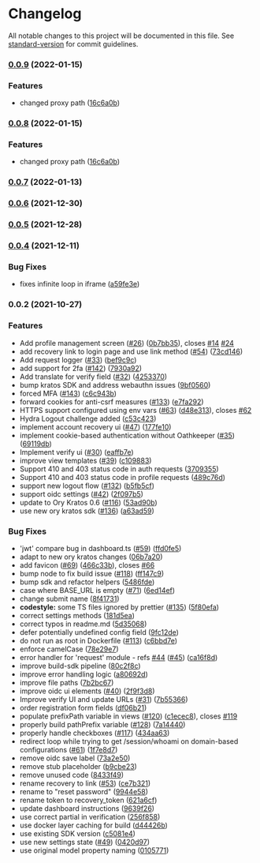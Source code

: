 # Changelog

All notable changes to this project will be documented in this file. See [standard-version](https://github.com/conventional-changelog/standard-version) for commit guidelines.

### [0.0.9](https://github.com/ory/kratos-selfservice-ui-node/compare/v0.0.5...v0.0.9) (2022-01-15)


### Features

* changed proxy path ([16c6a0b](https://github.com/ory/kratos-selfservice-ui-node/commit/16c6a0b046997cf3b2e7812f6f433093e4969588))

### [0.0.8](https://github.com/ory/kratos-selfservice-ui-node/compare/v0.0.5...v0.0.8) (2022-01-15)


### Features

* changed proxy path ([16c6a0b](https://github.com/ory/kratos-selfservice-ui-node/commit/16c6a0b046997cf3b2e7812f6f433093e4969588))

### [0.0.7](https://github.com/ory/kratos-selfservice-ui-node/compare/v0.0.6...v0.0.7) (2022-01-13)

### [0.0.6](https://github.com/ory/kratos-selfservice-ui-node/compare/v0.0.5...v0.0.6) (2021-12-30)

### [0.0.5](https://github.com/ory/kratos-selfservice-ui-node/compare/v0.0.4...v0.0.5) (2021-12-28)

### [0.0.4](https://github.com/ory/kratos-selfservice-ui-node/compare/v0.0.2...v0.0.4) (2021-12-11)


### Bug Fixes

* fixes infinite loop in iframe ([a59fe3e](https://github.com/ory/kratos-selfservice-ui-node/commit/a59fe3ee61e0fa057f355c2dde91ba1a036942e4))

### 0.0.2 (2021-10-27)


### Features

* Add profile management screen ([#26](https://github.com/ory/kratos-selfservice-ui-node/issues/26)) ([0b7bb35](https://github.com/ory/kratos-selfservice-ui-node/commit/0b7bb3513ea85f97c6cdd673400ae3dffecb49fa)), closes [#14](https://github.com/ory/kratos-selfservice-ui-node/issues/14) [#24](https://github.com/ory/kratos-selfservice-ui-node/issues/24)
* add recovery link to login page and use link method ([#54](https://github.com/ory/kratos-selfservice-ui-node/issues/54)) ([73cd146](https://github.com/ory/kratos-selfservice-ui-node/commit/73cd146da1bd757538ddf97ac23fdefaeb019d32))
* Add request logger ([#33](https://github.com/ory/kratos-selfservice-ui-node/issues/33)) ([bef9c9c](https://github.com/ory/kratos-selfservice-ui-node/commit/bef9c9c8824d93b6d39bf1c9759278dd6fa3fcb7))
* add support for 2fa ([#142](https://github.com/ory/kratos-selfservice-ui-node/issues/142)) ([7930a92](https://github.com/ory/kratos-selfservice-ui-node/commit/7930a9268d0d52ba22888be0f55b69dd8ac996ef))
* Add translate for verify field ([#32](https://github.com/ory/kratos-selfservice-ui-node/issues/32)) ([4253370](https://github.com/ory/kratos-selfservice-ui-node/commit/4253370665fc72c8c974ced05cf840744ce8779e))
* bump kratos SDK and address webauthn issues ([9bf0560](https://github.com/ory/kratos-selfservice-ui-node/commit/9bf05601afbe96017565fbdeeba7143bb5632d11))
* forced MFA ([#143](https://github.com/ory/kratos-selfservice-ui-node/issues/143)) ([c6c943b](https://github.com/ory/kratos-selfservice-ui-node/commit/c6c943bc31134de82757f53acb79d4ad4e1efcaf))
* forward cookies for anti-csrf measures ([#133](https://github.com/ory/kratos-selfservice-ui-node/issues/133)) ([e7fa292](https://github.com/ory/kratos-selfservice-ui-node/commit/e7fa292968111e06401fcfc9b1dd0e8e285a4d87))
* HTTPS support configured using env vars ([#63](https://github.com/ory/kratos-selfservice-ui-node/issues/63)) ([d48e313](https://github.com/ory/kratos-selfservice-ui-node/commit/d48e313e12284dd26bc531b1e9d539e3da69dd26)), closes [#62](https://github.com/ory/kratos-selfservice-ui-node/issues/62)
* Hydra Logout challenge added ([c53c423](https://github.com/ory/kratos-selfservice-ui-node/commit/c53c423059934852c315232350ec212856930a72))
* implement account recovery ui ([#47](https://github.com/ory/kratos-selfservice-ui-node/issues/47)) ([177fe10](https://github.com/ory/kratos-selfservice-ui-node/commit/177fe10aa155ad7ac2b34a69626cc109e2703dc0))
* implement cookie-based authentication without Oathkeeper ([#35](https://github.com/ory/kratos-selfservice-ui-node/issues/35)) ([69119db](https://github.com/ory/kratos-selfservice-ui-node/commit/69119dbd4f1cdf3d17afe1edfd66841f0e81b878))
* Implement verify ui ([#30](https://github.com/ory/kratos-selfservice-ui-node/issues/30)) ([eaffb7e](https://github.com/ory/kratos-selfservice-ui-node/commit/eaffb7e5e157c7dc40ea63d50ef728591513ff9f))
* improve view templates ([#39](https://github.com/ory/kratos-selfservice-ui-node/issues/39)) ([c109883](https://github.com/ory/kratos-selfservice-ui-node/commit/c1098838ad87570886eb798440b573c3cff60b53))
* Support 410 and 403 status code in auth requests ([3709355](https://github.com/ory/kratos-selfservice-ui-node/commit/3709355e7c8e7f1dcae673f7842b875dda7cf43a))
* Support 410 and 403 status code in profile requests ([489c76d](https://github.com/ory/kratos-selfservice-ui-node/commit/489c76d1b0474ee55ef56804b28f54d8718747ba))
* support new logout flow ([#132](https://github.com/ory/kratos-selfservice-ui-node/issues/132)) ([b5fb5cf](https://github.com/ory/kratos-selfservice-ui-node/commit/b5fb5cf5bdbd3ac626dd5bdc4b135d055c21d86c))
* support oidc settings ([#42](https://github.com/ory/kratos-selfservice-ui-node/issues/42)) ([2f097b5](https://github.com/ory/kratos-selfservice-ui-node/commit/2f097b519644d2663e277398213aaa1103b74cf9))
* update to Ory Kratos 0.6 ([#116](https://github.com/ory/kratos-selfservice-ui-node/issues/116)) ([53ad90b](https://github.com/ory/kratos-selfservice-ui-node/commit/53ad90b6c82cde48994feebcc75d754ba74929ec))
* use new ory kratos sdk ([#136](https://github.com/ory/kratos-selfservice-ui-node/issues/136)) ([a63ad59](https://github.com/ory/kratos-selfservice-ui-node/commit/a63ad596ff0917751f2c482a62a4c42a7da09377))


### Bug Fixes

* 'jwt' compare bug in dashboard.ts ([#59](https://github.com/ory/kratos-selfservice-ui-node/issues/59)) ([ffd0fe5](https://github.com/ory/kratos-selfservice-ui-node/commit/ffd0fe552191461bb5fa54ff4bae1f04890190ad))
* adapt to new ory kratos changes ([06b7a20](https://github.com/ory/kratos-selfservice-ui-node/commit/06b7a200580ad3b1c5b00bcbf297cc0039bf449e))
* add favicon ([#69](https://github.com/ory/kratos-selfservice-ui-node/issues/69)) ([466c33b](https://github.com/ory/kratos-selfservice-ui-node/commit/466c33b5391e2c211526fcd749c588023e8520af)), closes [#66](https://github.com/ory/kratos-selfservice-ui-node/issues/66)
* bump node to fix build issue ([#118](https://github.com/ory/kratos-selfservice-ui-node/issues/118)) ([ff147c9](https://github.com/ory/kratos-selfservice-ui-node/commit/ff147c94b4c7128f8f9fda9f4d1ad41d9706f085))
* bump sdk and refactor helpers ([5486fde](https://github.com/ory/kratos-selfservice-ui-node/commit/5486fde08fdd9a58a2d984a2eb4e2521c201a664))
* case where BASE_URL is empty ([#71](https://github.com/ory/kratos-selfservice-ui-node/issues/71)) ([6ed14ef](https://github.com/ory/kratos-selfservice-ui-node/commit/6ed14ef0d0b271d87857083579eb4822b4e34438))
* change submit name ([8f41731](https://github.com/ory/kratos-selfservice-ui-node/commit/8f41731321aee2e3b67bf2b7ff2009fe6ea81334))
* **codestyle:** some TS files ignored by prettier ([#135](https://github.com/ory/kratos-selfservice-ui-node/issues/135)) ([5f80efa](https://github.com/ory/kratos-selfservice-ui-node/commit/5f80efa35e12d171d3c5ca41dcbbe8fd8a7d6229))
* correct settings methods ([181d5ea](https://github.com/ory/kratos-selfservice-ui-node/commit/181d5ea2b64c65f1944036c7c1eaeda3ef00c808))
* correct typos in readme.md ([5d35068](https://github.com/ory/kratos-selfservice-ui-node/commit/5d350682c884cd34fad88364cdd5abc0dd5a273a))
* defer potentially undefined config field ([9fc12de](https://github.com/ory/kratos-selfservice-ui-node/commit/9fc12dee513f1aa4c318db4ca06c5b8c70ffc00e))
* do not run as root in Dockerfile ([#113](https://github.com/ory/kratos-selfservice-ui-node/issues/113)) ([c6bbd7e](https://github.com/ory/kratos-selfservice-ui-node/commit/c6bbd7e1f8ac7973ab02a4f6f36f84fda6ad5355))
* enforce camelCase ([78e29e7](https://github.com/ory/kratos-selfservice-ui-node/commit/78e29e7a58c28b73935fc2334bf1b22c5f03516f))
* error handler for 'request' module - refs [#44](https://github.com/ory/kratos-selfservice-ui-node/issues/44) ([#45](https://github.com/ory/kratos-selfservice-ui-node/issues/45)) ([ca16f8d](https://github.com/ory/kratos-selfservice-ui-node/commit/ca16f8d7f70a144a0aba20ef51469bd2589ba78f))
* improve build-sdk pipeline ([80c2f8c](https://github.com/ory/kratos-selfservice-ui-node/commit/80c2f8c252163e831b3501033ad29b646ded203a))
* improve error handling logic ([a80692d](https://github.com/ory/kratos-selfservice-ui-node/commit/a80692d0aac16ae62e1401a5243774e469a3b491))
* improve file paths ([7b2bc67](https://github.com/ory/kratos-selfservice-ui-node/commit/7b2bc671a61a11b22521b91927265af600263f6e))
* improve oidc ui elements ([#40](https://github.com/ory/kratos-selfservice-ui-node/issues/40)) ([2f9f3d8](https://github.com/ory/kratos-selfservice-ui-node/commit/2f9f3d8ec84be4c499a87e7675f6eba54884e77b))
* Improve verify UI and update URLs ([#31](https://github.com/ory/kratos-selfservice-ui-node/issues/31)) ([7b55366](https://github.com/ory/kratos-selfservice-ui-node/commit/7b55366c070145250dfc066bf5d07655f25e7380))
* order registration form fields ([df06b21](https://github.com/ory/kratos-selfservice-ui-node/commit/df06b21196fc945f6974d231090bb1f7633bd107))
* populate prefixPath variable in views ([#120](https://github.com/ory/kratos-selfservice-ui-node/issues/120)) ([c1ecec8](https://github.com/ory/kratos-selfservice-ui-node/commit/c1ecec82c12a9e87dbec29335182e1cf3fa725ea)), closes [#119](https://github.com/ory/kratos-selfservice-ui-node/issues/119)
* properly build pathPrefix variable ([#128](https://github.com/ory/kratos-selfservice-ui-node/issues/128)) ([7a14440](https://github.com/ory/kratos-selfservice-ui-node/commit/7a144405949d4a58aaa10904c3111af689b35100))
* properly handle checkboxes ([#117](https://github.com/ory/kratos-selfservice-ui-node/issues/117)) ([434aa63](https://github.com/ory/kratos-selfservice-ui-node/commit/434aa63b4a98df880e82d7acef9718f3876f3323))
* redirect loop while trying to get /session/whoami on domain-based configurations ([#61](https://github.com/ory/kratos-selfservice-ui-node/issues/61)) ([1f7e8d7](https://github.com/ory/kratos-selfservice-ui-node/commit/1f7e8d7a23e3e8d58f04c4b50d96d1ee92c6b43f))
* remove oidc save label ([73a2e50](https://github.com/ory/kratos-selfservice-ui-node/commit/73a2e509b6451eef734069af40f651beec15d785))
* remove stub placeholder ([b9cbe23](https://github.com/ory/kratos-selfservice-ui-node/commit/b9cbe230d2a9bb094e0686e23e55937cfcfb3972))
* remove unused code ([8433f49](https://github.com/ory/kratos-selfservice-ui-node/commit/8433f498c7de61d4fe5d7bbc8cf56e375ff699fa))
* rename recovery to link ([#53](https://github.com/ory/kratos-selfservice-ui-node/issues/53)) ([ce7b321](https://github.com/ory/kratos-selfservice-ui-node/commit/ce7b321c1280e40251f453f8fa3dc8c298f61580))
* rename to "reset password" ([9944e58](https://github.com/ory/kratos-selfservice-ui-node/commit/9944e58b98d7f2b2bbdd82a49217def8d334bd68))
* rename token to recovery_token ([621a6cf](https://github.com/ory/kratos-selfservice-ui-node/commit/621a6cf168f28340458ee15ad8a4653d8aedde25))
* update dashboard instructions ([9639f26](https://github.com/ory/kratos-selfservice-ui-node/commit/9639f264f5cc943f5d1c85ec90e540b5f84b7264))
* use correct partial in verification ([256f858](https://github.com/ory/kratos-selfservice-ui-node/commit/256f85822ece8dfd3e6a9eb3444aa640f1d768aa))
* use docker layer caching for build ([d44426b](https://github.com/ory/kratos-selfservice-ui-node/commit/d44426b876b27ea5f7645bc6c1546c7c431aa884))
* use existing SDK version ([c5081e4](https://github.com/ory/kratos-selfservice-ui-node/commit/c5081e450f49f6e08b2172188901d762aa20d526))
* use new settings state ([#49](https://github.com/ory/kratos-selfservice-ui-node/issues/49)) ([0420d97](https://github.com/ory/kratos-selfservice-ui-node/commit/0420d976eea9033cd4e0e1274da68fdb5eff403d))
* use original model property naming ([0105771](https://github.com/ory/kratos-selfservice-ui-node/commit/010577155e3590eca7f2bad458d1a4aa1421639c))
